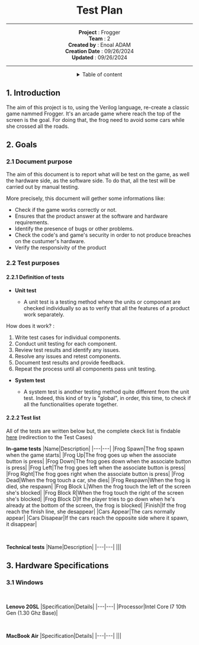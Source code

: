 <div align="center">

# Test Plan

---


**Project** : Frogger <br>
**Team** : 2 <br>
**Created by** : Enoal ADAM <br>
**Creation Date** : 09/26/2024 <br>
**Updated** : 09/26/2024 <br>

---

<details>
<summary>Table of content</summary>

</details>
</div>

## 1. Introduction

The aim of this project is to, using the Verilog language, re-create a classic game nammed Frogger. It's an arcade game where reach the top of the screen is the goal. For doing that, the frog need to avoid some cars while she crossed all the roads. 
<!--Need to review with Vianney or anyone else to check this part-->

## 2. Goals <!--(Purposes maybe)-->

### 2.1 Document purpose

The aim of this document is to report what will be test on the game, as well the hardware side, as the software side. To do that, all the test will be carried out by manual testing.

More precisely, this document will gether some informations like:
- Check if the game works correctly or not.
- Ensures that the product answer at the software and hardware requirements.
- Identify the presence of bugs or other problems.
- Check the code's and game's security in order to not produce breaches on the custumer's hardware.
- Verify the responsivity of the product

### 2.2 Test purposes

#### 2.2.1 Definition of tests <!--"What is a test?" might be a good title idea too-->

- **Unit test**

  - A unit test is a testing method where the units or componant are checked individually so as to verify that all the features of a product work separately.

How does it work? :
1. Write test cases for individual components.
2. Conduct unit testing for each component.
3. Review test results and identify any issues.
4. Resolve any issues and retest components.
5. Document test results and provide feedback.
6. Repeat the process until all components pass unit testing.

<!--Need to review this part-->

- **System test**

  - A system test is another testing method quite different from the unit test. Indeed, this kind of try is "global", in order, this time, to check if all the functionalities operate together.

#### 2.2.2 Test list

All of the tests are written below but, the complete ckeck list is findable [here](test_cases.md) (redirection to the Test Cases)

**In-game tests** <!--Might be important to review the name-->
|Name|Description|
|---|---|
|Frog Spawn|The frog spawn when the game starts|
|Frog Up|The frog goes up when the associate button is press|
|Frog Down|The frog goes down when the associate button is press|
|Frog Left|The frog goes left when the associate button is press|
|Frog Right|The frog goes right when the associate button is press|
|Frog Dead|When the frog touch a car, she dies|
|Frog Respawn|When the frog is died, she respawn|
|Frog Block L|When the frog touch the left of the screen she's blocked|
|Frog Block R|When the frog touch the right of the screen she's blocked|
|Frog Block D|If the player tries to go down when he's already at the bottom of the screen, the frog is blocked|
|Finish|If the frog reach the finish line, she desappear|
|Cars Appear|The cars normally appear|
|Cars Disapear|If the cars reach the opposite side where it spawn, it disappear|

<br>

**Technical tests**
|Name|Description|
|---|---|
|||

## 3. Hardware Specifications

### 3.1 Windows
<br>

**Lenovo 20SL**
|Specification|Details|
|---|---|
|Processor|Intel Core I7 10th Gen (1.30 Ghz Base)|

<br>

**MacBook Air**
|Specification|Details|
|---|---|
|||